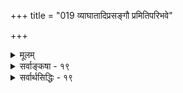 +++
title = "019 व्याघातादिप्रसङ्गौ प्रमितिपरिभवे"

+++
<details><summary>मूलम्</summary>

व्याघातादिप्रसङ्गौ प्रमितिपरिभवे मानतोऽमानतो वा मानान्मानस्य सिद्धौ स्वतदितरपरित्राणमेकप्रवृत्त्या ।  
साधीयानेष पन्थास्समयिभिरखिलैरर्थ्यतां सार्थनीत्या नोचेदुच्छिन्नलोकव्यवहृतिनियमाः कामचाराः कथास्स्युः ॥ १९ ॥
</details>

<details><summary>सर्वाङ्कषा - १९</summary>

ननु न वयं दुराग्रहाच्छून्यवादं प्रवर्तयामः, वस्तुस्थितिरेव तादृशीति ब्रूमः । त्रिपुटी हि सर्वव्यवहारमूला । सा तु सुदुर्निरूपा । तथा हि-प्रमाणम्, प्रमेयम्, प्रमाता इति तत्त्वत्रयं त्रिपुटीपदवाच्यं सर्वव्यवहारमूलम् । अत्र त्रिषु प्रमाणमेवेतरद्वयमूलम् । प्रमाणस्य विषयः प्रमेयम्, प्रमाणस्याश्रयः प्रमाता इति व्युत्पत्तिरेवैतत् प्रदर्शयति । चिदचिदीश्वरतत्त्वज्ञानमिदं द्रढयेत् । इदं मूलभूतं प्रमाणं केन सिद्धम् ? किं स्वत एव सिद्धम् ? उतान्येन सिद्धम् ? नाद्यः कल्पः सिद्धेर्नियमेन साधनापेक्षणात् । केन कस्य इति प्रश्नस्यानतिक्रमणात् । अन्यथा सर्वमपि स्वतस्सिद्ध्येत् । अस्तु तथैवेति चेत्, न कोऽपि प्रश्नः, न किमप्युत्तरमिति स्यात् । शशविषाणमपि स्वतस्सिद्धं स्यात् । अन्येनेति द्वितीयकल्पे, किं प्रमाणेन प्रमाणसिद्धिः, उताप्रमाणेन ? नाद्यः, अनवस्थाप्रसङ्गात् । न द्वितीयः, व्याघातात्, अतिप्रसङ्गाच्च । अप्रमाणेन प्रमाणस्य सिद्धौ, सिद्धं तत् प्रामाणिकं कथं स्यात्, अप्रमाणेन सिद्धं न हि किञ्चित्प्रामाणिकं भवेत् । यदि भवेत्, प्रमाभ्रमविभाग एव दुर्निरूपः । प्रमाणस्य दुर्निरूपत्वे प्रमाता, प्रमेयं च सुदुर्निरूपमिति त्रिपुट्या एव क्षये व्यवहारस्सर्वोऽपि विलीन एव दृश्यते किल लोक इति चेत्, अविचारितरमणीयोऽयं लोकव्यवहारः स्वाप्नव्यवहारवत् । स्वप्नेऽपि चलन्ति बहवो व्यवहाराः । किं ते प्रमाणं भवेयुः ? अतो दुर्निरूपं सर्वम्, अत एव शून्यमेव परमं तत्त्वमिति वदतां माध्यमिकानां मतम्, अस्मिन्नेव मार्गे गतवन्तम् 'वादादिकथासु विजयों मम वा माध्यमिकस्य वा' इति भुजमास्फालयन्तं खण्डनकारमतं चाशंक्य समाधत्ते - व्याघातेत्यादि । यद्यप्यग्रे (श्लो. 61) तादृशानां कथायामनधिकारं वक्ष्यति, परं तु वस्तुस्थितिं जिज्ञासमानस्य शिष्यस्य मनस्समाधानार्थं च तस्य प्रामाणिकमुत्तरमिहाऽऽचार्यः परमवात्सल्येन प्रादर्शयदिति मन्तव्यम् । मानतः, अमानतो वा प्रमितिपरिभवे व्याघातातिप्रसङ्गौ दुर्वारौ। प्रमाणमेव किञ्चिन्नास्तीति प्रमाणादुच्यते, उताप्रमाणादुच्यते ? आद्ये कल्पे व्याघातः, प्रमाणं किञ्चिनास्तीति वदतैव प्रमाणस्य कस्यचिदङ्गीकारात् । अप्रमाणतस्तथा कथने तु, इतरमतमपि तथैव कुतो न सिद्ध्येत्, अतस्तेन स्वपक्ष एव सिद्ध्यति, न परपक्ष इत्यनियमादनिष्टप्रसङ्गः ॥ 

ननु प्रतिबन्दीयम् । न हि प्रतिवन्दीकथनमात्रेण भवदिष्टसिद्धिः । स्वपक्षस्य दोषानतिवृत्तेः । अतो निर्दिष्टमुत्तरमुच्यताम् इत्यत्राह - मानादित्यादि । प्रमाणं प्रमाणादेव सिद्ध्यति, न त्वप्रमाणात् । एवं मानात् 

551 

साधीयानेष पन्थाः समयिभिरखिलैरर्थ्यतां सार्थनीत्या 



नो चेत् उच्छिन्नलोकव्यवहृतिनियमाः कामचाराः कथाः स्युः ॥19॥ 

मानस्य सिद्धौ तर्ह्यनवस्था जागरूकेत्यत्र – **एकप्रवृत्त्या** = एकेनैव व्यापारेण **स्वतदितरपरित्राणम्** = स्वपरनिर्वाहकसमाध्या, स्वस्य स्वविषयस्य चेत्युभयोः रक्षणम् भवति । यथा लोके दीपादि प्रकाशकम्, प्रकाश्यञ्च । दीपादिर्हि यथा घटादिकं प्रकाशयति, तथैव स्वात्मानमपि प्रकाशयति । तद्वत्प्रमाणज्ञानमपि आत्मानं विषयं च द्वयमपि प्रकाशयति, अतो नानवस्था ॥ . 

ननु घटादिर्हि अप्रकाशात्मकः, अतः प्रकाशकापेक्षा । दीपे तु प्रकाशप्रश्नस्यैवानुदयात्, सदैव प्रकाशात्मा, प्रकाशकं नापेक्षत इति चेत्, प्रकृतेऽपि तथैव । प्रमाणज्ञानस्य स्वतः प्रकाशात्मत्वात् न प्रकाशकान्तरापेक्षा । ननु 'न ह्यङ्गुल्यग्रम् आत्मानं स्पृशति' । कथमेकमेव प्रकाशकं प्रकाश्यं च स्यात् ? इति चेत्, दीपः कथं घटादेः प्रकाशकं स्वमपि प्रकाशयेत् ? ननु दीपः स्वं न प्रकाशयति, अपि तु घटादिकमेव । स्वयं तु प्रकाशात्मा, अप्रकाशप्रसक्तिरहित इति चेत्, समानमेतत् प्रकृतेऽपि । आशयानभिज्ञोऽसि देवानांप्रियः । दीपे प्रकाशप्रश्न एव नोदेति, घटादावेव स उदेति । अतो दीपः प्रकाशक एव घटादेः, न स्वविषये, तत्र प्रश्नस्यैवानुदयात् इति चेत्, कुतो नोदेतिं प्रश्न इति पृच्छामोऽसुराणांप्रियं त्वाम् । स्वतः प्रकाशमानत्वादिति चेत्, चक्षुर्निमीलनेऽपि किं प्रकाशते दीपः ? तदा सामग्रयभावात् न प्रकाशते दीपः इति चेत्, का सामग्री? चक्षुरेव । कं प्रति ? किं घटं प्रति ? उतात्मानं प्रति ? उभयं प्रत्येवास्तु का हानिः ? न हानिर्भोः कस्यापि । कुतो भीतिः ? परन्तु एकैव सामग्री एकदैव द्वयं कथं कुर्यात् ? प्रदीपवत् स्यात् । एक एव दीपः घटं प्रकाशयति, वर्तिं विकारयति तैलं च नाशयति, तद्वत्स्यात् । तर्ह्येक एव दण्डः घटं जनयतु, नाशयतु च युगपत्, शक्तेः सत्त्वात् । अविरुद्धमेव कार्यद्वयं जनयेत्, न तु विरुद्धम्, तादृशसामग्र्यभावादिति चेत्, तर्हि प्रमाणमप्यविरुद्धं द्वयं प्रकाशयतु, का हानिः ? इति प्रकृतेऽपि तत्समानम् । न ह्यङ्गुल्यग्रं स्वात्मानं स्पृशति किलेति चेत्; 

सङ्गीतकमिदं वो हि बहुधैव मुहुः श्रुतम् । दृष्टान्तमात्रमत्र त्वं वक्षि दाष्टन्तिकं स्मर ॥ दृष्टान्तमात्रविश्रान्ताः सिद्धान्ता हन्त पश्यत । दाष्टन्तिकगति कोऽपि न जानाति किमद्भुतम् ॥ अङ्गुल्यग्रं च दीपश्च द्वयं तुल्यं कथं भवेत् ? जडोऽपि सन् प्रदीपोऽयं घटादीन् दर्शयत्यहो । तस्मादपि जडस्त्वं हि कथं जातो विचिन्तय । स्वप्रकाशात्मके दीपे नोदेति प्रश्न एव चेत् ॥ प्रमाणेऽपि कुतो न स्यादियं रीतिरिति स्मर । नाङ्गुल्यग्रं न दीपो वा ज्ञानं सर्वप्रकाशकम् ॥ धर्मिग्राहकमानाख्यं प्रमाणं सर्वतो बलम् । आत्मानं त्वं न जानीषे तत एवं ब्रवीष्यहो ! । त्यक्त्वा वाग्विस्तरं भूयः मौनमाश्रियतां सदा । क्रियतां तप अत्युग्रम् द्रक्ष्यस्यन्तरहोऽखिलम् ॥ 

एवं वस्तुस्थितिं प्रतिपाद्य, गत्यन्तराभावमाह - साधीयानित्यादिना । **साधीयान्** = अतिशयेन अङ्गीकारार्हः एष एव **पन्थाः** = मार्गः अखिलैः **समयिभिः** = सैद्धान्तिकैः **सार्थनीत्या** = समुदायनीत्या 



552 

[ योगाचारमतविमर्शः ] 

245. ज्ञानाकाराधिकं हि प्रथितमिदमिति श्वेतपीतादि बाह्यं 

तादात्म्ये तस्य साध्ये सहमतिनियमाद्यन्यथैवात्र सिद्धम् । 

1 

**अर्थ्यताम्** = इष्यताम् । समानजनसमुदायः सार्थं इत्युच्यते । मानवसमाजनीतिः सार्थनीतिः । एकः श्रोता वा भवेत्, वक्ता वा भवेत् । उभयत्रापि परस्परसंमतप्रक्रिया आवश्यकी । अन्यथा 'आम्रान् पृष्टः कोविदारानाचष्टे' इत्यसम्बद्धप्रलापः स्यात्सर्वोऽपि । यदि प्रमाणप्रमेयव्यवस्थैव न स्यात्, तर्हि सर्वैर्मौनिभिर्भवितव्यम् । तदेव प्रकारान्तरेणाह - नो चेदित्यादि । नो **चेत्** = एवं व्यवस्थाया अनङ्गीकारे उच्छिन्नलोकव्यवहृतिनियमाः **उच्छिन्नाः** = परित्यक्ताः लोकव्यवहारसंबन्धिनो नियमाः यासु ताः कथाः वादजल्परूपाः प्रसङ्गाः । तत्त्वबुभुत्सुकथा वादः, विजिगीषुकथा जल्पः । **कामचाराः** = स्वेच्छाचाररूपाः स्युः ॥ 

उपदेशो जिगीषा वाऽन्योन्यभावानभिज्ञयोः । ऋते शब्दप्रयोगात्ते केशाकेश्यवसानकाः ॥ अत एतादृशा वादा न कस्यापि हितप्रदाः । एतस्मान्मौनमेव स्याद्वरं व्यर्थप्रलापनात् ॥ शून्यं तत्त्वमिति प्रोच्य किं करिष्यसि तद्वद । किं न भुङ्गे न वा शेषे पत्नीं वा किं न पश्यसि ॥ अग्रासनं च ताम्बूलद्वयं गृह्णासि वा न वा? एतावत्येव विश्रान्ता कथा ते ह्याखिला बत ॥ हिरण्यनिधिवृत्तान्तं न कदापि स्मरस्यहो । दौर्भाग्यं कीदृशं तेऽभूत् आत्मानं प्रथमं स्मर । जानामि सर्वं भो ब्रह्मन् दयया प्रेरितो ह्यहम् । वच्मि सत्यं परं लोकहितायैव तु केवलम् ॥ मा क्लिश्यतु वृथा लोक इति मत्वा वदाम्यहम् । वैराग्यसिद्धये तीव्रविषयासक्तचेतसाम् ॥ किं दयाऽप्यस्ति ते विद्वन् ! तर्हि वच्मि हितं शृणु । त्यक्त्वा त्वग्रासनं पूर्वं ताम्बूलद्वयमेव च ॥ यदि वक्षि तदा वाक्यं श्रद्धेयं ते भवेन्मम । पशुकर्माणि सर्वाणि कुर्वन्नेवं ब्रवीषि हि ॥ परोपदेशं कुर्वंस्त्वमात्मानं प्रथमं स्मर । जानामि मन्त्रसिद्धेस्ते प्रभावमतुलं तदा ॥ किमासीद्रावणादीनां सिद्धानां स्मर वैभवम् । किं कुप्यसि वृथा ब्रह्मन् ! शून्यवादो न पातकः ॥ न श्रुतं किं पदं शून्यं पठितं विष्णुनामसु । तावद्दूरं गतश्चेत् त्वं नैवं वक्षि कदा चन ॥ तत्कक्ष्यायां भवेच्छून्यपदं पूर्णसमार्थकम् । तावद्ज्ञातुं न शक्तश्चेत् व्याख्यां वा शरणं व्रज ॥ सर्वापलापवादीति प्रथां मा गच्छ निन्दिताम् । प्राणिनां सुहृदं चापि शरणं गच्छ मा चिरम् ॥ १९ ॥
</details>

<details><summary>सर्वार्थसिद्धिः - १९</summary>

ननु प्रमेयसिद्धिः प्रमाणादेष्टव्या; प्रमाणं चासिद्धं न साधकं भवति । तत्सिद्धिश्च स्वतोऽन्यतो वा? पूर्वत्रात्माश्रयः; उत्तरत्रानवस्था । अतः प्रमाणमात्रस्यैवासंभवान्न किचिदपि प्रमेयं, न कश्चिदपि प्रमाता, न काचिदपि व्यवहृतिरिति; तत्राह - व्याघातेति ॥ अयं भावः - प्रमाणस्य प्रतिषेधः प्रमाणतो वा स्यादप्रमाणतो वा?   
पूर्वत्र व्याघातः; प्रमाणस्य सर्वस्य प्रतिषेधात्, तदर्थं च कस्यचित् प्रमाणत्वेनोपादानात् । ननु उपक्रमापच्छेदपदाहवनीयादिन्यायेषु प्रमाणत एव प्रमाणबाधस्त्वयेष्यते । सत्यम्; न प्रमाणमात्रं बाध्यते, येन व्याघातः स्यात् । किंतु स्वेतरत् किंचित् प्रमाणम् । तथाऽपि प्रमाणस्य सतः कस्यचित्कथं बाध इति चेन्न; तत्प्रामाण्यमात्रस्यानपहारात् । प्रबलविरुद्धविशेषे हि प्रामाण्याभावस्समर्थ्यते; इह पुनः कृत्स्नप्रमाणबाधाशक्यत्वमुच्यते ।   
उत्तरत्र व्याघातातिप्रसङ्गौ; यदि ह्यप्रमाणतः प्रमणं प्रतिषिध्येत, तत्प्रतिषेधोऽपि तत एव प्रतिषेध्यः स्यात्, त्वत्पक्षश्च सर्वस्सर्वैः प्रतिपक्षैः, रज्ज्वादिबुद्धिश्च सर्पादिभ्रमैः । कथं तर्हि भूदलनबुद्ध्या रज्जुसर्पनिवृत्तिः? इत्थम् - उत्तरधियः पूर्वविपरीताकारावगाहित्वेन पूर्वभ्रमानुवृत्तिप्रतिरोधात्; न हि भूदलनबुद्धिबाधिततया तत्र सर्पस्य मिथ्यात्वव्यवस्थापनम्; तथा सति रज्जोरपि तत्प्रसङ्गात्; किन्तु प्रमाणभूतेनाधिष्ठानयाथात्म्यज्ञानेन बाधितत्वात् । एवं प्रमाणस्याप्यप्रमाणबाधितत्वमात्रेण न मिथ्यात्वं स्यात् ।   
श्लो. अप्रमाणतयाऽभीष्टान्न बाधस्तर्कतः क्वचित् । अनुग्राह्यप्रमाणानामभावे परिगृह्यते ॥   
प्रसञ्जनीयधर्मस्य मानसिद्धो विपर्ययः । प्रमाणं भवति क्वापि प्रसञ्जकविपर्यये ॥   
तदेवं प्रमाणतोऽप्रमाणतो वा प्रमितिपरिभवे व्याघातातिप्रसङ्गौ व्यवस्थिताविति ।  
प्रमाणसिद्धिः स्वतोऽन्यतो वेति विकल्पे तु यथादर्शनमुभयथाऽपीति ब्रूमः । स्वपरनिर्वाहकसमाधिना त्वात्माश्रयानवस्थयोरपसारणम् । तदेवाह - मानादिति । नहि वयमप्रमाणात्प्रमाणस्य (प्रमाणतया?) अन्यथा वा सिद्धिं ब्रूमः, किन्तु प्रमाणतः । तत्र व्यक्तिभेदे तु प्रमाणान्तरात्प्रमाणसिद्धिः, यथा एतद्दृष्टम्, इदं द्रक्ष्यामीति । यदा त्वीदृशी प्रमेति प्रमितिमात्रं गृह्यते, ईदृशं वा प्रमितिकरणमिति प्रमाकरणमात्रं, तदा पुनरेकहेलया स्वस्वेतरलक्ष्यसमुदायव्यवस्थापनान्न अनवस्था, आत्माश्रयो वा, शब्दशब्दादिन्यायत् । तर्ह्यप्रमाणादपि प्रमाणप्रतिक्षेपे स्वपरनिर्वाहकसमाधिना स्वात्माऽपि प्रतिक्षिप्यतामिति चेन्न; अविरुद्धविषयत्वात् स्वपरनिर्वाहस्य । यथा -   
श्लो. अहं सत्यं वदामीति स्वोक्तिः स्वपररक्षिणी । न कदाचिद्वदामीति वादस्तु स्वोक्तिबाधितः ॥   
मानस्थापकमानस्य मानसंक्षोभकस्य च । गतिरेवमिति प्रेक्ष्य गहनां कुहनां त्यज ॥   
सर्वैरपि सिद्धान्तिभिरियं गतिरनतिलङ्घनीयेत्यभिप्रायेणाह - साधीयानिति । समयिभिरखिलैः - प्रमाणस्यापकैरिव तद्दूषकैरपीति भावः । व्यावहारिकप्रमाणव्यवस्थाऽपि हि क्वचित्क्वचित् स्वपरनिर्वाहकसमाधिमनुरुध्यैव प्रवर्तेत । मिथ्यात्वादिसाधकेषु च त्वयाऽभ्युपगम्यते । तस्मात् अर्थ्यताम् - इष्यतामित्यर्यः । सार्थनीत्या - यथा 'विपश्चित्प्रयुक्तस्सर्वश्शब्दस्सार्थः' इति वाक्ये तदन्तर्गतपदानामपि सार्थकत्वमविशेषेण संप्रधार्यते । यद्वा त्वद्व्यापारस्सर्वोऽपि निरर्थकः सार्थको वा? आद्ये किं स्वपक्षस्थापनपरपक्षदूषणादिप्रयासेन? द्वितीये, तत्सार्थत्वं कस्यचित्प्रमाणस्यार्थः स्यात्, न वा? न चेत्, न तत्सिद्धिः । प्रमाणार्थश्चेत् तत्प्रमाणाभ्युपगमः । अथवा तीर्थयात्रादिप्रवृत्तस्सार्थः परस्परविरुद्धाभिप्रायवतां समवायेऽपि केनचिदाकारेणाभिप्रायसाम्यादन्योन्याविघातेन गन्तव्यं गच्छति; तथा मिथो विरुद्धावष्टम्भेऽपि सिद्धान्तिभिः 'प्रमाणात्प्रमेयसिद्धिः' इत्यादिकं लौकिकपरीक्षकसेतुमभिन्दानैः प्रस्थातव्यमिति । एवमनभ्युपगमे बाधकमाह - नो चेदिति । कथाः - वादजल्पवितण्डारूपाः उच्छिन्नलोकव्यवहारनियमतया कामचाराः स्युः - वक्तव्यावक्तव्यकर्तव्याकर्तव्यविभागरहिततया न तत्त्वनिर्णयादिफलपर्यन्ताः स्युरिति भावः । यद्वा कथाः - साधनदूषणाद्युक्तयः सदसद्भावानादरेण स्वच्छन्दतः स्युरिति । ननु सर्वक्षोभकस्य कथासंक्षोभप्रसङ्गेनापि किमनिष्टमापादितम्? एवं वदतस्ते किञ्चिदनिष्टमस्ति वा न वा? न चेत्, 'न सन्नासत्' इत्यादिना परपक्षो न दूष्यः । अस्ति चेत्, त्वद्वाक्यमात्रेण त्वत्पक्षो दुष्ट इत्यनिष्टमापादितमेवेति ॥ १९ ॥   
इति प्रमाणाभावोक्तिभङ्गः । निरधिष्ठाननिरुपाधिकासत्ख्यातिभङ्गः ॥
</details>


